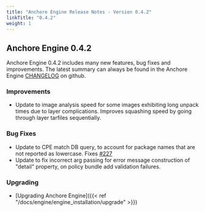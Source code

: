 ```yaml
---
title: "Anchore Engine Release Notes - Version 0.4.2"
linkTitle: "0.4.2"
weight: 1
---
```


## Anchore Engine 0.4.2

Anchore Engine 0.4.2 includes many new features, bug fixes and improvements.  The latest summary can always be found in the Anchore Engine [CHANGELOG](https://github.com/anchore/anchore-engine/blob/master/CHANGELOG.md) on github.

### Improvements

+ Update to image analysis speed for some images exhibiting long unpack times due to layer complications. Improves squashing speed by going through layer tarfiles sequentially.

### Bug Fixes

+ Update to CPE match DB query, to account for package names that are not reported as lowercase.  Fixes [#227](https://github.com/anchore/anchore-engine/issues/227)
+ Update to fix incorrect arg passing for error message construction of "detail" property, on policy bundle add validation failures.

### Upgrading

* [Upgrading Anchore Engine]({{< ref "/docs/engine/engine_installation/upgrade" >}})
